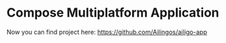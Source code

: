 # Compose Multiplatform Application

Now you can find project here: https://github.com/Ailingos/ailigo-app
